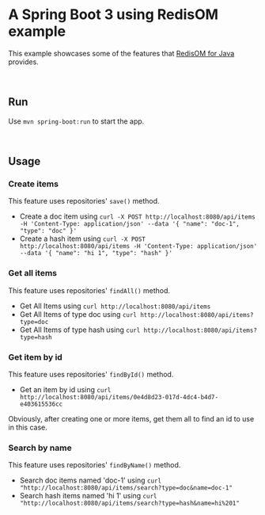 # A Spring Boot 3 using RedisOM example

This example showcases some of the features that [RedisOM for Java](https://redis.io/docs/latest/integrate/redisom-for-java/) provides.

<br/>

## Run

Use `mvn spring-boot:run` to start the app.

<br/>

## Usage

### Create items

This feature uses repositories' `save()` method.

-   Create a doc item using `curl -X POST http://localhost:8080/api/items -H 'Content-Type: application/json' --data '{ "name": "doc-1", "type": "doc" }'`
-   Create a hash item using `curl -X POST http://localhost:8080/api/items -H 'Content-Type: application/json' --data '{ "name": "hi 1", "type": "hash" }'`

### Get all items

This feature uses repositories' `findAll()` method.

-   Get All Items using `curl http://localhost:8080/api/items`
-   Get All Items of type doc using `curl http://localhost:8080/api/items?type=doc`
-   Get All Items of type hash using `curl http://localhost:8080/api/items?type=hash`

### Get item by id

This feature uses repositories' `findById()` method.

-   Get an item by id using `curl http://localhost:8080/api/items/0e4d8d23-017d-4dc4-b4d7-e403615536cc`

Obviously, after creating one or more items, get them all to find an id to use in this case.

### Search by name

This feature uses repositories' `findByName()` method.

-   Search doc items named 'doc-1' using `curl "http://localhost:8080/api/items/search?type=doc&name=doc-1"`
-   Search hash items named 'hi 1' using `curl "http://localhost:8080/api/items/search?type=hash&name=hi%201"`
